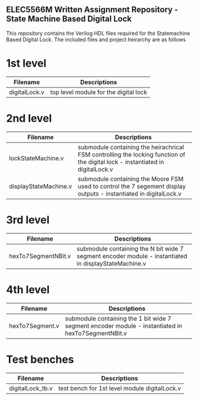 ## ELEC5566M Written Assignment Repository - State Machine Based Digital Lock 

This repository contains the Verilog HDL files required for the Statemachine Based Digital Lock.
The included files and project heirarchy are as follows

# 1st level

| Filename 				| Descriptions                 			 |
|--------------------|---------------------------------------|
| digitalLock.v     	| top level module for the digital lock |

# 2nd level

| Filename 						| Descriptions                 			|
|--------------------------|--------------------------------------|
| lockStateMachine.v 		| submodule containing the heirachrical FSM controlling the locking function of the digital lock - instantiated in digitalLock.v |
| displayStateMachine.v 	| submodule containing the Moore FSM used to control the 7 segement display outputs - instantiated in digitalLock.v |

# 3rd level

| Filename 						| Descriptions                 			|
|--------------------------|--------------------------------------|
|hexTo7SegmentNBit.v			| submodule containing the N bit wide 7 segment encoder module - instantiated in displayStateMachine.v |

# 4th level

| Filename 						| Descriptions                 			|
|--------------------------|--------------------------------------|
|hexTo7Segment.v				| submodule containing the 1 bit wide 7 segment encoder module - instantiated in hexTo7SegmentNBit.v	|

# Test benches

| Filename 						| Descriptions                 			|
|--------------------------|--------------------------------------|
| digitalLock_tb.v 			| test bench for 1st level module digitalLock.v |